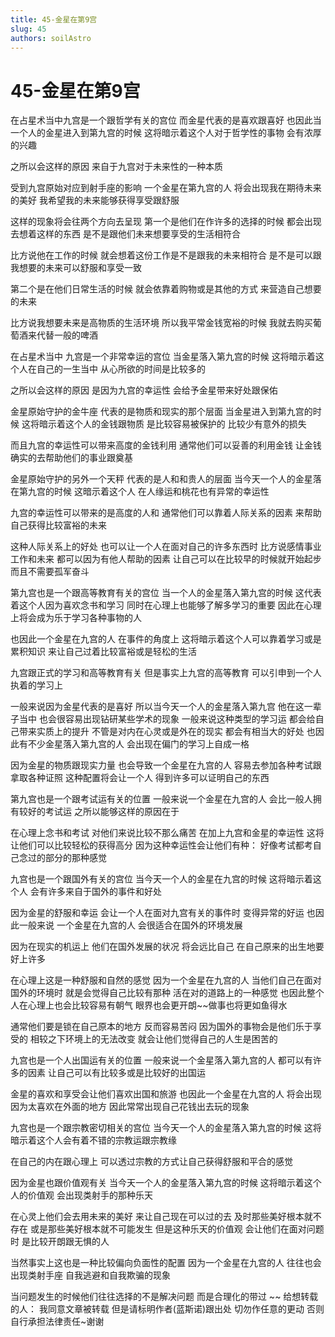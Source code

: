 ```yaml
---
title: 45-金星在第9宫
slug: 45
authors: soilAstro
---
```


# 45-金星在第9宫
在占星术当中九宫是一个跟哲学有关的宫位
而金星代表的是喜欢跟喜好
也因此当一个人的金星进入到第九宫的时候
这将暗示着这个人对于哲学性的事物
会有浓厚的兴趣

之所以会这样的原因
来自于九宫对于未来性的一种本质

受到九宫原始对应到射手座的影响
一个金星在第九宫的人
将会出现我在期待未来的美好
我希望我的未来能够获得享受跟舒服

这样的现象将会往两个方向去呈现
第一个是他们在作许多的选择的时候
都会出现去想着这样的东西
是不是跟他们未来想要享受的生活相符合

比方说他在工作的时候
就会想着这份工作是不是跟我的未来相符合
是不是可以跟我想要的未来可以舒服和享受一致

第二个是在他们日常生活的时候
就会依靠着购物或是其他的方式
来营造自己想要的未来

比方说我想要未来是高物质的生活环境
所以我平常金钱宽裕的时候
我就去购买葡萄酒来代替一般的啤酒

在占星术当中
九宫是一个非常幸运的宫位
当金星落入第九宫的时候
这将暗示着这个人在自己的一生当中
从心所欲的时间是比较多的

之所以会这样的原因
是因为九宫的幸运性
会给予金星带来好处跟保佑

金星原始守护的金牛座
代表的是物质和现实的那个层面
当金星进入到第九宫的时候
这将暗示着这个人的金钱跟物质
是比较容易被保护的
比较少有意外的损失

而且九宫的幸运性可以带来高度的金钱利用
通常他们可以妥善的利用金钱
让金钱确实的去帮助他们的事业跟奠基

金星原始守护的另外一个天秤
代表的是人和和贵人的层面
当今天一个人的金星落在第九宫的时候
这暗示着这个人
在人缘运和桃花也有异常的幸运性

九宫的幸运性可以带来的是高度的人和
通常他们可以靠着人际关系的因素
来帮助自己获得比较富裕的未来

这种人际关系上的好处
也可以让一个人在面对自己的许多东西时
比方说感情事业工作和未来
都可以因为有他人帮助的因素
让自己可以在比较早的时候就开始起步
而且不需要孤军奋斗

第九宫也是一个跟高等教育有关的宫位
当一个人的金星落入第九宫的时候
这代表着这个人因为喜欢念书和学习
同时在心理上也能够了解多学习的重要
因此在心理上将会成为乐于学习各种事物的人

也因此一个金星在九宫的人
在事件的角度上
这将暗示着这个人可以靠着学习或是累积知识
来让自己过着比较富裕或是轻松的生活

九宫跟正式的学习和高等教育有关
但是事实上九宫的高等教育
可以引申到一个人执着的学习上

一般来说因为金星代表的是喜好
所以当今天一个人的金星落入第九宫
他在这一辈子当中
也会很容易出现钻研某些学术的现象
一般来说这种类型的学习运
都会给自己带来实质上的提升
不管是对内在心灵或是外在的现实
都会有相当大的好处
也因此有不少金星落入第九宫的人
会出现在偏门的学习上自成一格

因为金星的物质跟现实力量
也会导致一个金星在九宫的人
容易去参加各种考试跟拿取各种证照
这种配置将会让一个人
得到许多可以证明自己的东西

第九宫也是一个跟考试运有关的位置
一般来说一个金星在九宫的人
会比一般人拥有较好的考试运
之所以能够这样的原因在于

在心理上念书和考试
对他们来说比较不那么痛苦
在加上九宫和金星的幸运性
这将让他们可以比较轻松的获得高分
因为这种幸运性会让他们有种：
好像考试都考自己念过的部分的那种感觉

九宫也是一个跟国外有关的宫位
当今天一个人的金星在九宫的时候
这将暗示着这个人
会有许多来自于国外的事件和好处

因为金星的舒服和幸运
会让一个人在面对九宫有关的事件时
变得异常的好运
也因此一般来说
一个金星在九宫的人
会很适合在国外的环境发展

因为在现实的机运上
他们在国外发展的状况
将会远比自己
在自己原来的出生地要好上许多

在心理上这是一种舒服和自然的感觉
因为一个金星在九宫的人
当他们自己在面对国外的环境时
就是会觉得自己比较有那种
活在对的道路上的一种感觉
也因此整个人在心理上也会比较容易有朝气
眼界也会更开朗~~做事也将更如鱼得水

通常他们要是锁在自己原本的地方
反而容易苦闷
因为国外的事物会是他们乐于享受的
相较之下环境上的无法改变
就会让他们觉得自己的人生是困苦的

九宫也是一个人出国运有关的位置
一般来说一个金星落入第九宫的人
都可以有许多的因素
让自己可以有比较多或是比较好的出国运

金星的喜欢和享受会让他们喜欢出国和旅游
也因此一个金星在九宫的人
将会出现因为太喜欢在外面的地方
因此常常出现自己花钱出去玩的现象

九宫也是一个跟宗教密切相关的宫位
当今天一个人的金星落入第九宫的时候
这将暗示着这个人会有着不错的宗教运跟宗教缘

在自己的内在跟心理上
可以透过宗教的方式让自己获得舒服和平合的感觉

因为金星也跟价值观有关
当今天一个人的金星落入第九宫的时候
这将暗示着这个人的价值观
会出现类射手的那种乐天

在心灵上他们会去用未来的美好
来让自己现在可以过的去
及时那些美好根本就不存在
或是那些美好根本就不可能发生
但是这种乐天的价值观
会让他们在面对问题时
是比较开朗跟无惧的人

当然事实上这也是一种比较偏向负面性的配置
因为一个金星在九宫的人
往往也会出现类射手座
自我逃避和自我欺骗的现象

当问题发生的时候他们往往选择的不是解决问题
而是合理化的带过
~~
给想转载的人：
我同意文章被转载
但是请标明作者(蓝斯诺)跟出处
切勿作任意的更动
否则自行承担法律责任~谢谢

 
  